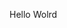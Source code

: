 Hello Wolrd


























































































































































































































































































































































































































































































































































































































































































































































































































































































































































































































































































































































































































































































































































































































































































































































































































































































































































































































































































































































































































































































































































































































































































































































































































































































































































































































































































































































































































